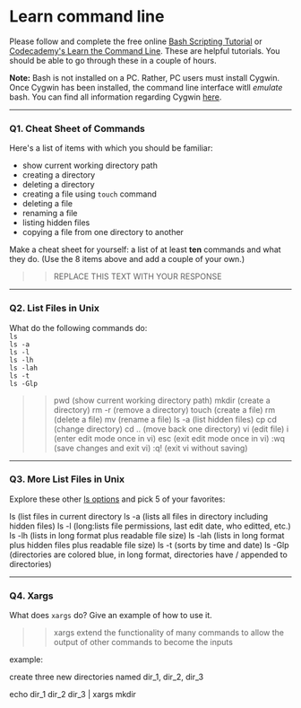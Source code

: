 # Learn command line

Please follow and complete the free online [Bash Scripting Tutorial](https://ryanstutorials.net/bash-scripting-tutorial/) or [Codecademy's Learn the Command Line](https://www.codecademy.com/learn/learn-the-command-line). These are helpful tutorials. You should be able to go through these in a couple of hours.

**Note:** Bash is not installed on a PC. Rather, PC users must install Cygwin. Once Cygwin has been installed, the command line interface witll _emulate_ bash. You can find all information regarding Cygwin [here](https://www.cygwin.com/).

---

### Q1.  Cheat Sheet of Commands  

Here's a list of items with which you should be familiar:  
* show current working directory path
* creating a directory
* deleting a directory
* creating a file using `touch` command
* deleting a file
* renaming a file
* listing hidden files
* copying a file from one directory to another

Make a cheat sheet for yourself: a list of at least **ten** commands and what they do.  (Use the 8 items above and add a couple of your own.)  

> > REPLACE THIS TEXT WITH YOUR RESPONSE

---

### Q2.  List Files in Unix   

What do the following commands do:  
`ls`  
`ls -a`  
`ls -l`  
`ls -lh`  
`ls -lah`  
`ls -t`  
`ls -Glp`  

> > pwd (show current working directory path)
mkdir <dirname> (create a directory)
rm -r <dirname> (remove a directory)
touch <filename> (create a file)
rm <filename> (delete a file)
mv <filename> <newfilename> (rename a file)
ls -a (list hidden files)
cp <filename> <newpath>
cd <path> (change directory)
cd .. (move back one directory)
vi <filename> (edit file)
i (enter edit mode once in vi)
esc (exit edit mode once in vi)
:wq (save changes and exit vi)
:q! (exit vi without saving)

---

### Q3.  More List Files in Unix  

Explore these other [ls options](http://www.techonthenet.com/unix/basic/ls.php) and pick 5 of your favorites:

> > 

ls (list files in current directory
ls -a (lists all files in directory including hidden files)
ls -l (long:lists file permissions, last edit date, who editted, etc.)
ls -lh (lists in long format plus readable file size)
ls -lah (lists in long format plus hidden files plus readable file size)
ls -t (sorts by time and date)
ls -Glp (directories are colored blue, in long format, directories have / appended to directories)

---

### Q4.  Xargs   

What does `xargs` do? Give an example of how to use it.

> > xargs extend the functionality of many commands to allow the output of other commands to become the inputs

example:

create three new directories named dir_1, dir_2, dir_3

echo dir_1 dir_2 dir_3 | xargs mkdir
